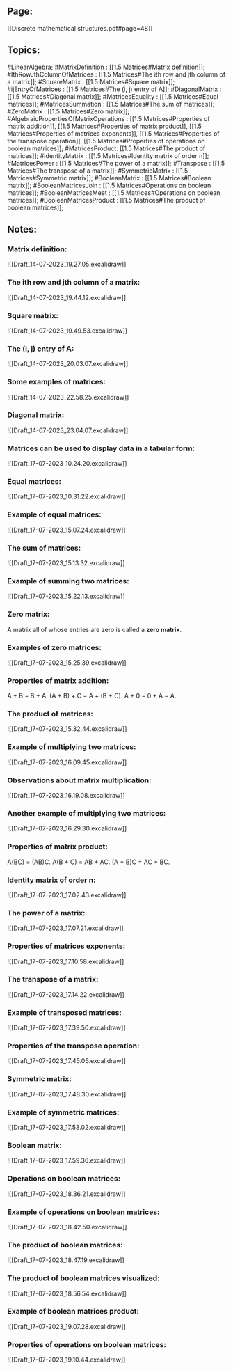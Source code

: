 ## Page:
[[Discrete mathematical structures.pdf#page=48]]

## Topics:
#LinearAlgebra;
#MatrixDefinition : [[1.5 Matrices#Matrix definition]];
#IthRowJthColumnOfMatrices : [[1.5 Matrices#The ith row and jth column of a matrix]];
#SquareMatrix : [[1.5 Matrices#Square matrix]];
#ijEntryOfMatrices : [[1.5 Matrices#The (i, j) entry of A]];
#DiagonalMatrix : [[1.5 Matrices#Diagonal matrix]];
#MatricesEquality : [[1.5 Matrices#Equal matrices]];
#MatricesSummation : [[1.5 Matrices#The sum of matrices]];
#ZeroMatrix : [[1.5 Matrices#Zero matrix]];
#AlgebraicPropertiesOfMatrixOperations : [[1.5 Matrices#Properties of matrix addition]], [[1.5 Matrices#Properties of matrix product]], [[1.5 Matrices#Properties of matrices exponents]], [[1.5 Matrices#Properties of the transpose operation]], [[1.5 Matrices#Properties of operations on boolean matrices]];
#MatricesProduct: [[1.5 Matrices#The product of matrices]];
#IdentityMatrix : [[1.5 Matrices#Identity matrix of order n]];
#MatricesPower : [[1.5 Matrices#The power of a matrix]];
#Transpose : [[1.5 Matrices#The transpose of a matrix]];
#SymmetricMatrix : [[1.5 Matrices#Symmetric matrix]];
#BooleanMatrix : [[1.5 Matrices#Boolean matrix]];
#BooleanMatricesJoin : [[1.5 Matrices#Operations on boolean matrices]];
#BooleanMatricesMeet : [[1.5 Matrices#Operations on boolean matrices]];
#BooleanMatricesProduct : [[1.5 Matrices#The product of boolean matrices]];

## Notes:

### Matrix definition:
![[Draft_14-07-2023_19.27.05.excalidraw]]

### The ith row and jth column of a matrix:
![[Draft_14-07-2023_19.44.12.excalidraw]]

### Square matrix:
![[Draft_14-07-2023_19.49.53.excalidraw]]

### The (i, j) entry of A:
![[Draft_14-07-2023_20.03.07.excalidraw]]

### Some examples of matrices:
![[Draft_14-07-2023_22.58.25.excalidraw]]

### Diagonal matrix:
![[Draft_14-07-2023_23.04.07.excalidraw]]

### Matrices can be used to display data in a tabular form:
![[Draft_17-07-2023_10.24.20.excalidraw]]

### Equal matrices:
![[Draft_17-07-2023_10.31.22.excalidraw]]

### Example of equal matrices:
![[Draft_17-07-2023_15.07.24.excalidraw]]

### The sum of matrices:
![[Draft_17-07-2023_15.13.32.excalidraw]]

### Example of summing two matrices:
![[Draft_17-07-2023_15.22.13.excalidraw]]

### Zero matrix:
 A matrix all of whose entries are zero is called a **zero matrix**.

### Examples of zero matrices:
![[Draft_17-07-2023_15.25.39.excalidraw]]

### Properties of matrix addition:
 A + B = B + A.
 (A + B) + C = A + (B + C).
 A + 0 = 0 + A = A.

### The product of matrices:
![[Draft_17-07-2023_15.32.44.excalidraw]]

### Example of multiplying two matrices:
![[Draft_17-07-2023_16.09.45.excalidraw]]

### Observations about matrix multiplication:
![[Draft_17-07-2023_16.19.08.excalidraw]]

### Another example of multiplying two matrices:
![[Draft_17-07-2023_16.29.30.excalidraw]]

### Properties of matrix product:
 A(BC) = (AB)C.
 A(B + C) = AB + AC.
 (A + B)C = AC + BC.

### Identity matrix of order n:
![[Draft_17-07-2023_17.02.43.excalidraw]]

### The power of a matrix:
![[Draft_17-07-2023_17.07.21.excalidraw]]

### Properties of matrices exponents:
![[Draft_17-07-2023_17.10.58.excalidraw]]

### The transpose of a matrix:
![[Draft_17-07-2023_17.14.22.excalidraw]]

### Example of transposed matrices:
![[Draft_17-07-2023_17.39.50.excalidraw]]

### Properties of the transpose operation:
![[Draft_17-07-2023_17.45.06.excalidraw]]

### Symmetric matrix:
![[Draft_17-07-2023_17.48.30.excalidraw]]

### Example of symmetric matrices:
![[Draft_17-07-2023_17.53.02.excalidraw]]

### Boolean matrix:
![[Draft_17-07-2023_17.59.36.excalidraw]]

### Operations on boolean matrices:
![[Draft_17-07-2023_18.36.21.excalidraw]]

### Example of operations on boolean matrices:
![[Draft_17-07-2023_18.42.50.excalidraw]]

### The product of boolean matrices:
![[Draft_17-07-2023_18.47.19.excalidraw]]

### The product of boolean matrices visualized:
![[Draft_17-07-2023_18.56.54.excalidraw]]

### Example of boolean matrices product:
![[Draft_17-07-2023_19.07.28.excalidraw]]

### Properties of operations on boolean matrices:
![[Draft_17-07-2023_19.10.44.excalidraw]]
